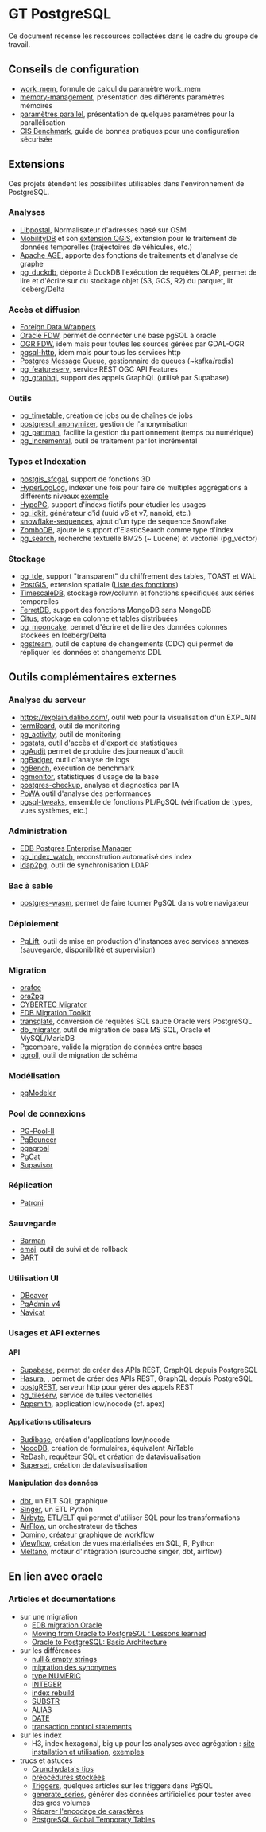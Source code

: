 # GT PostgreSQL

Ce document recense les ressources collectées dans le cadre du groupe de travail.

## Conseils de configuration

* [work_mem](https://thebuild.com/blog/2023/03/13/everything-you-know-about-setting-work_mem-is-wrong/), formule de calcul du paramètre work_mem
* [memory-management](https://stormatics.tech/blogs/postgresql-memory-management), présentation des différents paramètres mémoires
* [paramètres parallel](https://stormatics.tech/blogs/understanding-postgresql-parallel-query), présentation de quelques paramètres pour la parallélisation
* [CIS Benchmark](https://www.cisecurity.org/benchmark/postgresql), guide de bonnes pratiques pour une configuration sécurisée

## Extensions

Ces projets étendent les possibilités utilisables dans l'environnement de PostgreSQL.
 
### Analyses

* [Libpostal](https://github.com/pramsey/pgsql-postal), Normalisateur d'adresses basé sur OSM
* [MobilityDB](https://mobilitydb.com/) et son [extension QGIS](https://github.com/MobilityDB/MobilityDB-QGIS), extension pour le traitement de données temporelles (trajectoires de véhicules, etc.)
* [Apache AGE](https://age.apache.org/), apporte des fonctions de traitements et d'analyse de graphe
* [pg_duckdb](https://github.com/duckdb/pg_duckdb), déporte à DuckDB l'exécution de requêtes OLAP, permet de lire et d'écrire sur du stockage objet (S3, GCS, R2) du parquet, lit Iceberg/Delta

### Accès et diffusion

* [Foreign Data Wrappers](https://wiki.postgresql.org/wiki/Foreign_data_wrappers)
* [Oracle FDW](https://github.com/laurenz/oracle_fdw), permet de connecter une base pgSQL à oracle
* [OGR FDW](https://github.com/pramsey/pgsql-ogr-fdw), idem mais pour toutes les sources gérées par GDAL-OGR
* [pgsql-http](https://github.com/pramsey/pgsql-http), idem mais pour tous les services http
* [Postgres Message Queue](https://github.com/tembo-io/pgmq), gestionnaire de queues (~kafka/redis)
* [pg_featureserv](https://github.com/CrunchyData/pg_featureserv), service REST OGC API Features
* [pg_graphql](https://github.com/supabase/pg_graphql), support des appels GraphQL (utilisé par Supabase)

### Outils

* [pg_timetable](https://github.com/cybertec-postgresql/pg_timetable), création de jobs ou de chaînes de jobs
* [postgresql_anonymizer](https://labs.dalibo.com/postgresql_anonymizer), gestion de l'anonymisation
* [pg_partman](https://github.com/pgpartman/pg_partman), facilite la gestion du partionnement (temps ou numérique)
* [pg_incremental](https://github.com/CrunchyData/pg_incremental), outil de traitement par lot incrémental

### Types et Indexation

* [postgis_sfcgal](https://oslandia.gitlab.io/SFCGAL/index.html), support de fonctions 3D
* [HyperLogLog](https://github.com/citusdata/postgresql-hll), indexer une fois pour faire de multiples aggrégations à différents niveaux  [exemple](https://www.crunchydata.com/blog/high-compression-metrics-stograge-with-postgres-hyperloglog)
* [HypoPG](https://github.com/HypoPG/hypopg), support d'indexs fictifs pour étudier les usages
* [pg_idkit](https://github.com/VADOSWARE/pg_idkit), générateur d'id (uuid v6 et v7, nanoid, etc.)
* [snowflake-sequences](https://github.com/pgEdge/snowflake?tab=readme-ov-file#snowflake-sequences-for-postgresql), ajout d'un type de séquence Snowflake
* [ZomboDB](https://github.com/zombodb/zombodb), ajoute le support d'ElasticSearch comme type d'index
* [pg_search](https://github.com/paradedb/paradedb/tree/dev/pg_search), recherche textuelle BM25 (~ Lucene) et vectoriel (pg_vector)

### Stockage

* [pg_tde](https://github.com/Percona-Lab/pg_tde), support "transparent" du chiffrement des tables, TOAST et WAL
* [PostGIS](https://postgis.net/), extension spatiale ([Liste des fonctions](https://postgis.net/docs/reference.html))
* [TimescaleDB](https://github.com/timescale/timescaledb), stockage row/column et fonctions spécifiques aux séries temporelles
* [FerretDB](https://www.ferretdb.io/), support des fonctions MongoDB sans MongoDB
* [Citus](https://github.com/citusdata/citus), stockage en colonne et tables distribuées
* [pg_mooncake](https://github.com/Mooncake-Labs/pg_mooncake), permet d'écrire et de lire des données colonnes stockées en Iceberg/Delta
* [pgstream](https://github.com/xataio/pgstream), outil de capture de changements (CDC) qui permet de répliquer les données et changements DDL

## Outils complémentaires externes

### Analyse du serveur

* https://explain.dalibo.com/, outil web pour la visualisation d'un EXPLAIN
* [termBoard](https://labs.dalibo.com/temboard), outil de monitoring
* [pg_activity](https://labs.dalibo.com/pg_activity), outil de monitoring
* [pgstats](https://github.com/gleu/pgstats), outil d'accès et d'export de statistiques
* [pgAudit](https://access.crunchydata.com/documentation/pgaudit/1.5.0/) permet de produire des journeaux d'audit
* [pgBadger](https://pgbadger.darold.net/), outil d'analyse de logs
* [pgBench](https://www.postgresql.org/docs/current/pgbench.html), execution de benchmark
* [pgmonitor](https://github.com/CrunchyData/pgmonitor), statistiques d'usage de la base
* [postgres-checkup](https://gitlab.com/postgres-ai/postgres-checkup), analyse et diagnostics par IA
* [PoWA](https://powa.readthedocs.io/) outil d'analyse des performances
* [pgsql-tweaks](https://gitlab.com/sjstoelting/pgsql-tweaks), ensemble de fonctions PL/PgSQL (vérification de types, vues systèmes, etc.)

### Administration

* [EDB Postgres Enterprise Manager](https://www.enterprisedb.com/docs/pem/latest/)
* [pg_index_watch](https://github.com/dataegret/pg_index_watch), reconstrution automatisé des index
* [ldap2pg](https://labs.dalibo.com/ldap2pg), outil de synchronisation LDAP

### Bac à sable

* [postgres-wasm](https://github.com/snaplet/postgres-wasm), permet de faire tourner PgSQL dans votre navigateur

### Déploiement

* [PgLift](https://gitlab.com/dalibo/pglift), outil de mise en production d'instances avec services annexes (sauvegarde, disponibilité et supervision)

### Migration

* [orafce](https://github.com/orafce/orafce)
* [ora2pg](https://github.com/darold/ora2pg/releases)
* [CYBERTEC Migrator](https://www.cybertec-postgresql.com/en/oracle-to-postgresql-migration-cost-assessment/)
* [EDB Migration Toolkit](https://www.enterprisedb.com/products/migration-toolkit-move-oracle-postgresql)
* [transqlate](https://gitlab.com/dalibo/transqlate), conversion de requêtes SQL sauce Oracle vers PostgreSQL
* [db_migrator](https://github.com/cybertec-postgresql/db_migrator), outil de migration de base MS SQL, Oracle et MySQL/MariaDB
* [Pgcompare](https://github.com/CrunchyData/pgCompare), valide la migration de données entre bases
* [pgroll](https://github.com/xataio/pgroll), outil de migration de schéma

### Modélisation

* [pgModeler](https://pgmodeler.io/)

### Pool de connexions

* [PG-Pool-II](https://pgpool.net/mediawiki/index.php/Main_Page)
* [PgBouncer](https://www.pgbouncer.org/)
* [pgagroal](https://agroal.github.io/pgagroal/)
* [PgCat](https://github.com/postgresml/pgcat)
* [Supavisor](https://github.com/supabase/supavisor)

### Réplication

* [Patroni](https://github.com/zalando/patroni)

### Sauvegarde

* [Barman](https://pgbarman.org/)
* [emaj](https://github.com/dalibo/emaj), outil de suivi et de rollback
* [BART](https://www.enterprisedb.com/docs/bart/latest/)

### Utilisation UI

* [DBeaver](https://dbeaver.io/)
* [PgAdmin v4](https://www.pgadmin.org/)
* [Navicat](https://www.navicat.com/en/products/navicat-for-postgresql)

### Usages et API externes

#### API

* [Supabase](https://supabase.com/database), permet de créer des APIs REST, GraphQL depuis PostgreSQL
* [Hasura](https://hasura.io/), , permet de créer des APIs REST, GraphQL depuis PostgreSQL
* [postgREST](https://postgrest.org/en/stable/), serveur http pour gérer des appels REST
* [pg_tileserv](https://github.com/CrunchyData/pg_tileserv), service de tuiles vectorielles
* [Appsmith](https://www.appsmith.com/), application low/nocode (cf. apex)

#### Applications utilisateurs

* [Budibase](https://budibase.com/), création d'applications low/nocode
* [NocoDB](https://nocodb.com/), création de formulaires, équivalent AirTable
* [ReDash](https://github.com/getredash/redash), requêteur SQL et création de datavisualisation
* [Superset](https://github.com/apache/superset),  création de datavisualisation

#### Manipulation des données

* [dbt](https://github.com/dbt-labs/dbt-core), un ELT SQL graphique
* [Singer](https://www.singer.io/), un ETL Python
* [Airbyte](https://github.com/airbytehq/airbyte), ETL/ELT qui permet d'utiliser SQL pour les transformations
* [AirFlow](https://airflow.apache.org/), un orchestrateur de tâches
* [Domino](https://github.com/Tauffer-Consulting/domino), créateur graphique de workflow
* [Viewflow](https://github.com/datacamp/viewflow), création de vues matérialisées en SQL, R, Python
* [Meltano](https://github.com/meltano/meltano), moteur d'intégration (surcouche singer, dbt, airflow)

## En lien avec oracle

### Articles et documentations

* sur une migration
  * [EDB migration Oracle](https://www.enterprisedb.com/blog/the-complete-oracle-to-postgresql-migration-guide-tutorial-move-convert-database-oracle-alternative)
  * [Moving from Oracle to PostgreSQL : Lessons learned](https://www.cybertec-postgresql.com/en/building-an-oracle-to-postgresql-migrator-lessons-learned/)
  * [Oracle to PostgreSQL: Basic Architecture](https://www.2ndquadrant.com/en/blog/oracle-to-postgresql-basic-architecture/)
* sur les différences
  * [null & empty strings](https://www.migops.com/blog/null-and-empty-string-in-oracle-vs-postgresql-vs-sql-server/)
  * [migration des synonymes](https://www.migops.com/blog/migration-of-synonyms-from-oracle-to-postgresql/)
  * [type NUMERIC](https://www.migops.com/blog/handling-trailing-zeros-with-numeric-datatype-in-postgresql/)
  * [INTEGER](https://www.crunchydata.com/blog/the-integer-at-the-end-of-the-universe-integer-overflow-in-postgres)
  * [index rebuild](https://www.migops.com/blog/online-rebuild-of-indexes-oracle-vs-postgresql/)
  * [SUBSTR](https://databaserookies.wordpress.com/2023/01/09/substr-functionality-differences-between-oracle-and-postgresql-what-you-need-to-know/)
  * [ALIAS](https://databaserookies.wordpress.com/2023/01/06/navigating-aliases-in-oracle-to-postgresql-migrations/)
  * [DATE](https://www.migops.com/blog/oracle-vs-sql-server-vs-postgresql-date-date-type/)
  * [transaction control statements ](https://www.migops.com/blog/oracle-vs-postgresql-transaction-control-statements/)
* sur les index
  * H3, index hexagonal, big up pour les analyses avec agrégation : [site](https://h3geo.org/) [installation et utilisation](https://blog.rustprooflabs.com/2023/05/postgis-h3-v4-refresh), [exemples](https://carto.com/blog/h3-spatial-indexes-10-use-cases?hss_channel=tw-241079136)
* trucs et astuces
  * [Crunchydata's tips](https://www.crunchydata.com/postgres-tips)
  * [préocédures stockées](https://www.cybertec-postgresql.com/en/stored-procedures-getting-started/)
  * [Triggers](https://mydbanotebook.org/post/triggers2/), quelques articles sur les triggers dans PgSQL
  * [generate_series](https://database.guide/how-generate_series-works-in-postgresql/), générer des données artificielles pour tester avec des gros volumes
  * [Réparer l'encodage de caractères](https://www.cybertec-postgresql.com/en/fix-bad-encoding-postgresql/)
  * [PostgreSQL Global Temporary Tables](https://github.com/darold/pgtt)

